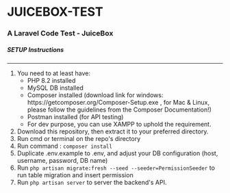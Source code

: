 # JUICEBOX-TEST
<h3>A Laravel Code Test - JuiceBox</h3>
<h5>SETUP Instructions</h5>
<hr />
<ol>
    <li>You need to at least have:
        <ul>
            <li>PHP 8.2 installed</li>
            <li>MySQL DB installed</li>
            <li>Composer installed (download link for windows: https://getcomposer.org/Composer-Setup.exe , for Mac & Linux, please follow the guidelines from the Composer Documentation!)</li>
            <li>Postman installed (for API testing)</li>
            <li>For dev purpose, you can use XAMPP to uphold the requirement.</li>
        </ul>
    </li>
    <li>Download this repository, then extract it to your preferred directory.</li>
    <li>Run cmd or terminal on the repo's directory</li>
    <li>Run command : <code>composer install </code></li>
    <li>Duplicate .env.example to .env, and adjust your DB configuration (host, username, password, DB name)</li>
    <li>Run <code>php artisan migrate:fresh --seed --seeder=PermissionSeeder</code> to run table migration and insert permission</li>
    <li>Run <code>php artisan server</code> to server the backend's API.</li>
</ol>